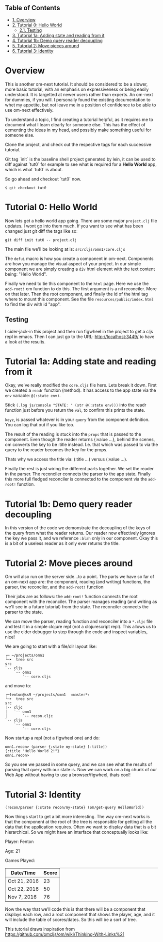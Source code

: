<div id="table-of-contents">
<h2>Table of Contents</h2>
<div id="text-table-of-contents">
<ul>
<li><a href="#sec-1">1. Overview</a></li>
<li><a href="#sec-2">2. Tutorial 0: Hello World</a>
<ul>
<li><a href="#sec-2-1">2.1. Testing</a></li>
</ul>
</li>
<li><a href="#sec-3">3. Tutorial 1a: Adding state and reading from it</a></li>
<li><a href="#sec-4">4. Tutorial 1b: Demo query reader decoupling</a></li>
<li><a href="#sec-5">5. Tutorial 2: Move pieces around</a></li>
<li><a href="#sec-6">6. Tutorial 3: Identity</a></li>
</ul>
</div>
</div>

# Overview<a id="sec-1" name="sec-1"></a>

This is another om-next tutorial.  It should be considered to be a
slower, more basic tutorial, with an emphasis on expressiveness or
being easily understood.  It is targetted at newer users rather than
experts.  An om-next for dummies, if you will.  I personally found the
existing documentation to whet my appetite, but not leave me in a
position of confidence to be able to use om-next effectively.

To understand a topic, I find creating a tutorial helpful, as it
requires me to document what I learn clearly for someone else.  This
has the effect of cementing the ideas in my head, and possibly make
something useful for someone else.

Clone the project, and check out the respective tags for each
successive tutorial.

Git tag \`init\` is the baseline shell project generated by lein, it can
be used to diff against \`tut0\` for example to see what is required
for a **Hello World** app, which is what \`tut0\` is about.

So go ahead and checkout \`tut0\` now.

    $ git checkout tut0

# Tutorial 0: Hello World<a id="sec-2" name="sec-2"></a>

Now lets get a hello world app going.  There are some major
`project.clj` file updates.  I wont go into them much.  If you want to
see what has been changed just git diff the tags like so:

    git diff init tut0 -- project.clj

The main file we'll be looking at is: `src/cljs/omn1/core.cljs`

The `defui` macro is how you create a component in om-next.
Components are how you manage the visual aspect of your project.  In
our simple component we are simply creating a `div` html element with
the text content being: "Hello World".

Finally we need to tie this component to the `html` page.  Here we use
the `add-root!` om function to do this.  The first argument is
a nil reconciler.  More on that later.  Then the root component, and
finally the id of the html tag where to mount this component.  See the
file `resources/public/index.html` to find the div with id "app".

## Testing<a id="sec-2-1" name="sec-2-1"></a>

I cider-jack-in this project and then run figwheel in the project to
get a cljs repl in emacs.  Then I can just go to the URL:
<http://localhost:3449/> to have a look at the results.

# Tutorial 1a: Adding state and reading from it<a id="sec-3" name="sec-3"></a>

Okay, we've really modified the `core.cljs` file here.  Lets break it
down.  First we created a `readr` function (method).  It has access to
the app state via the `env` variable: `@(:state env)`.

Stick `(.log js/console "STATE: " (str @(:state env)))` into the readr
function just before you return the `val`, to confirm this prints the
state.

`keyz`, is passed whatever is in your `query` from the component
definition.  You can log that out if you like too.

The result of the reading is stuck into the `props` that is passed to
the component.  Even though the reader returns {:value &#x2026;}, behind
the scenes, om converts the key to be :title instead.  I.e. that which
was passed to via the query to the reader becomes the key for the
props.

Thats why we access the title via: (:title &#x2026;) versus (:value &#x2026;).

Finally the rest is just wiring the different parts together.  We set
the reader in the parser.  The reconciler connects the parser to the
app state.  Finally this more full fledged reconciler is connected to
the component via the `add-root!` function.

# Tutorial 1b: Demo query reader decoupling<a id="sec-4" name="sec-4"></a>

In this version of the code we demonstrate the decoupling of the keys
of the query from what the reader returns.  Our reader now effectively
ignores the key we pass it, and we reference `:blah` only in our
component.  Okay this is a bit of a useless reader as it only ever
returns the title.

# Tutorial 2: Move pieces around<a id="sec-5" name="sec-5"></a>

Om will also run on the server side&#x2026;to a point.  The parts we have
so far of an om-next app are: the component, reading (and writing)
functions, the parser, the reconciler, and the `add-root!` function

Their jobs are as follows: the `add-root!` function connects the root
component with the reconciler.  The parser manages reading (and
writing as we'll see in a future tutorial) from the state.  The
reconciler connects the parser to the state.

We can move the parser, reading function and reconciler into a
`*.cljc` file and test it in a simple clojure repl (not a
clojurescript repl).  This allows us to use the cider debugger to step
through the code and inspect variables, nice!

We are going to start with a file/dir layout like:

    ╭─ ~/projects/omn1
    ╰─➤  tree src
    src
    `-- cljs
        `-- omn1
            `-- core.cljs

and move to:

    ╭─fenton@ss9 ~/projects/omn1  ‹master*› 
    ╰─➤  tree src
    src
    |-- cljc
    |   `-- omn1
    |       `-- recon.cljc
    `-- cljs
        `-- omn1
            `-- core.cljs

Now startup a repl (not a figwheel one) and do:

    omn1.recon> (parser {:state my-state} [:title])
    {:title "Hello World 2!"}
    omn1.recon>

So you see we passed in some query, and we can see what the results of
parsing that query with our state is.  Now we can work on a big chunk
of our Web App without having to use a browser/figwheel, thats cool!

# Tutorial 3: Identity<a id="sec-6" name="sec-6"></a>

    (recon/parser {:state recon/my-state} (om/get-query HelloWorld))

Now things start to get a bit more interesting.  The way om-next works
is that the component at the root of the tree is responsible for
getting all the data that the application requires.  Often we want to
display data that is a bit hierarchical.  So we might have an
interface that conceptually looks like:

Player: Fenton

Age: 21

Games Played:

<table border="2" cellspacing="0" cellpadding="6" rules="groups" frame="hsides">


<colgroup>
<col  class="left" />

<col  class="right" />
</colgroup>
<thead>
<tr>
<th scope="col" class="left">Date/Time</th>
<th scope="col" class="right">Score</th>
</tr>
</thead>

<tbody>
<tr>
<td class="left">Oct 21, 2016</td>
<td class="right">23</td>
</tr>


<tr>
<td class="left">Oct 22, 2016</td>
<td class="right">50</td>
</tr>


<tr>
<td class="left">Nov 7, 2016</td>
<td class="right">76</td>
</tr>
</tbody>
</table>

Now the way that we'll code this is that there will be a component
that displays each row, and a root component that shows the player,
age, and it will include the table of scores/dates.  So this will be a
sort of tree.

This tutorial draws inspiration from
<https://github.com/omcljs/om/wiki/Thinking-With-Links%21>